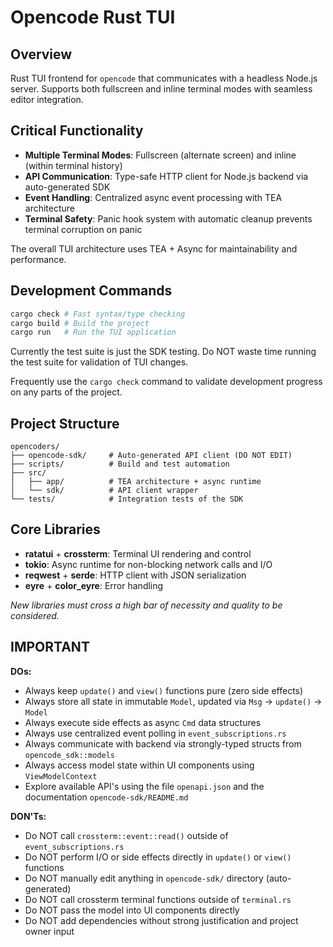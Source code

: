 # Opencode Rust TUI

## Overview

Rust TUI frontend for `opencode` that communicates with a headless Node.js server. Supports both fullscreen and inline terminal modes with seamless editor integration.

## Critical Functionality

- **Multiple Terminal Modes**: Fullscreen (alternate screen) and inline (within terminal history)
- **API Communication**: Type-safe HTTP client for Node.js backend via auto-generated SDK
- **Event Handling**: Centralized async event processing with TEA architecture
- **Terminal Safety**: Panic hook system with automatic cleanup prevents terminal corruption on panic

The overall TUI architecture uses TEA + Async for maintainability and
performance.

## Development Commands

```bash
cargo check # Fast syntax/type checking
cargo build # Build the project
cargo run   # Run the TUI application
```

Currently the test suite is just the SDK testing. Do NOT waste time running the
test suite for validation of TUI changes.

Frequently use the `cargo check` command to validate development progress on any
parts of the project.

## Project Structure

```
opencoders/
├── opencode-sdk/     # Auto-generated API client (DO NOT EDIT)
├── scripts/          # Build and test automation
├── src/
│   ├── app/          # TEA architecture + async runtime
│   └── sdk/          # API client wrapper
└── tests/            # Integration tests of the SDK
```

## Core Libraries

- **ratatui** + **crossterm**: Terminal UI rendering and control
- **tokio**: Async runtime for non-blocking network calls and I/O
- **reqwest** + **serde**: HTTP client with JSON serialization
- **eyre** + **color_eyre**: Error handling

*New libraries must cross a high bar of necessity and quality to be considered.*

## IMPORTANT

**DOs:**
- Always keep `update()` and `view()` functions pure (zero side effects)
- Always store all state in immutable `Model`, updated via `Msg` → `update()` → `Model`
- Always execute side effects as async `Cmd` data structures
- Always use centralized event polling in `event_subscriptions.rs`
- Always communicate with backend via strongly-typed structs from `opencode_sdk::models`
- Always access model state within UI components using `ViewModelContext`
- Explore available API's using the file `openapi.json` and the documentation
`opencode-sdk/README.md`

**DON'Ts:**
- Do NOT call `crossterm::event::read()` outside of `event_subscriptions.rs`
- Do NOT perform I/O or side effects directly in `update()` or `view()` functions
- Do NOT manually edit anything in `opencode-sdk/` directory (auto-generated)
- Do NOT call crossterm terminal functions outside of `terminal.rs`
- Do NOT pass the model into UI components directly
- Do NOT add dependencies without strong justification and project owner input
